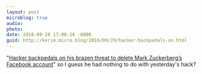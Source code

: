 ```yaml
---
layout: post
microblog: true
audio: 
photo: 
date: 2018-09-28 17:08:10 -0800
guid: http://kerim.micro.blog/2018/09/29/hacker-backpedals-on.html
---
```

"[Hacker backpedals on his brazen threat to delete Mark Zuckerberg’s Facebook account](https://www.google.com/amp/s/mashable.com/article/taiwanese-hacker-claims-delete-mark-zuckerberg-facebook-account-livestream.amp)" so I guess he had nothing to do with yesterday's hack?
